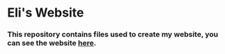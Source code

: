 # Eli's Website

### This repository contains files used to create my website, you can see the website [here](https://www.elizhyu.com/).
